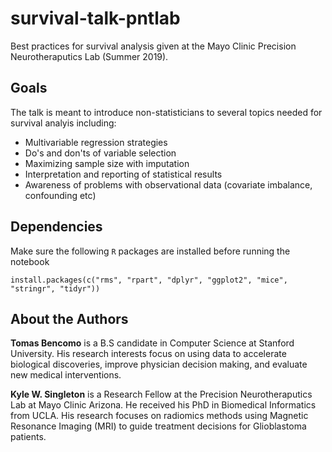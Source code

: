 # survival-talk-pntlab
Best practices for survival analysis given at the Mayo Clinic Precision Neurotheraputics Lab (Summer 2019). 

## Goals
The talk is meant to introduce non-statisticians to 
several topics needed for survival analyis including:
* Multivariable regression strategies
* Do's and don'ts of variable selection
* Maximizing sample size with imputation
* Interpretation and reporting of statistical results
* Awareness of problems with observational data (covariate imbalance, confounding etc)

## Dependencies
Make sure the following `R` packages are installed before running the notebook
```
install.packages(c("rms", "rpart", "dplyr", "ggplot2", "mice", "stringr", "tidyr"))
```

## About the Authors
**Tomas Bencomo** is a B.S candidate in Computer Science at Stanford
University. His research interests focus on using data to accelerate
biological discoveries, improve physician decision making, and evaluate
new medical interventions.

**Kyle W. Singleton** is a Research Fellow at the Precision Neurotheraputics Lab
at Mayo Clinic Arizona. He received his PhD in Biomedical Informatics from UCLA. His
research focuses on radiomics methods using Magnetic Resonance Imaging (MRI) to
guide treatment decisions for Glioblastoma patients. 
